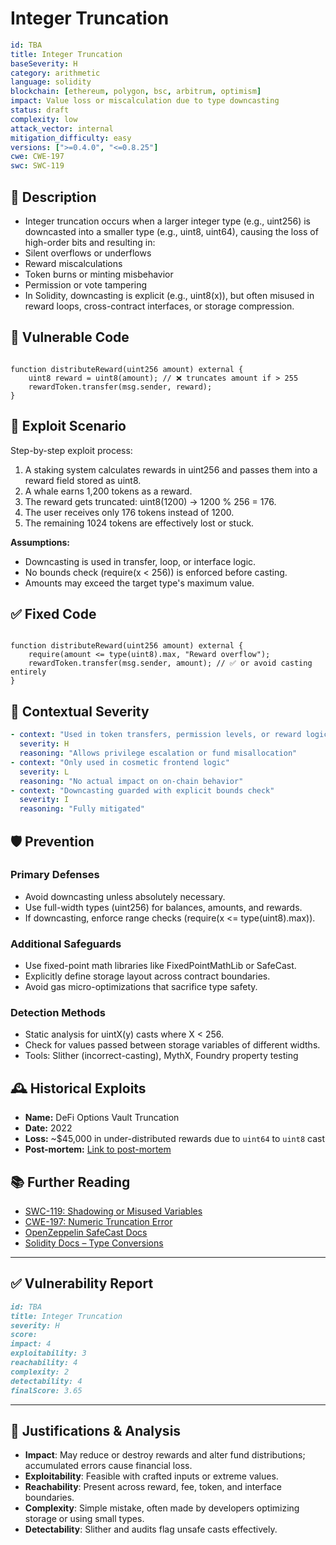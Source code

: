 # Integer Truncation

```YAML
id: TBA
title: Integer Truncation
baseSeverity: H
category: arithmetic
language: solidity
blockchain: [ethereum, polygon, bsc, arbitrum, optimism]
impact: Value loss or miscalculation due to type downcasting
status: draft
complexity: low
attack_vector: internal
mitigation_difficulty: easy
versions: [">=0.4.0", "<=0.8.25"]
cwe: CWE-197
swc: SWC-119
```

## 📝 Description

- Integer truncation occurs when a larger integer type (e.g., uint256) is downcasted into a smaller type (e.g., uint8, uint64), causing the loss of high-order bits and resulting in:
- Silent overflows or underflows
- Reward miscalculations
- Token burns or minting misbehavior
- Permission or vote tampering
- In Solidity, downcasting is explicit (e.g., uint8(x)), but often misused in reward loops, cross-contract interfaces, or storage compression.

## 🚨 Vulnerable Code

```solidity

function distributeReward(uint256 amount) external {
    uint8 reward = uint8(amount); // ❌ truncates amount if > 255
    rewardToken.transfer(msg.sender, reward);
}
```

## 🧪 Exploit Scenario

Step-by-step exploit process:

1. A staking system calculates rewards in uint256 and passes them into a reward field stored as uint8.
2. A whale earns 1,200 tokens as a reward.
3. The reward gets truncated: uint8(1200) → 1200 % 256 = 176.
4. The user receives only 176 tokens instead of 1200.
5. The remaining 1024 tokens are effectively lost or stuck.

**Assumptions:**

- Downcasting is used in transfer, loop, or interface logic.
- No bounds check (require(x < 256)) is enforced before casting.
- Amounts may exceed the target type's maximum value.

## ✅ Fixed Code

```solidity

function distributeReward(uint256 amount) external {
    require(amount <= type(uint8).max, "Reward overflow");
    rewardToken.transfer(msg.sender, amount); // ✅ or avoid casting entirely
}
```

## 🧭 Contextual Severity

```yaml
- context: "Used in token transfers, permission levels, or reward logic"
  severity: H
  reasoning: "Allows privilege escalation or fund misallocation"
- context: "Only used in cosmetic frontend logic"
  severity: L
  reasoning: "No actual impact on on-chain behavior"
- context: "Downcasting guarded with explicit bounds check"
  severity: I
  reasoning: "Fully mitigated"
```

## 🛡️ Prevention

### Primary Defenses

- Avoid downcasting unless absolutely necessary.
- Use full-width types (uint256) for balances, amounts, and rewards.
- If downcasting, enforce range checks (require(x <= type(uint8).max)).

### Additional Safeguards

- Use fixed-point math libraries like FixedPointMathLib or SafeCast.
- Explicitly define storage layout across contract boundaries.
- Avoid gas micro-optimizations that sacrifice type safety.

### Detection Methods

- Static analysis for uintX(y) casts where X < 256.
- Check for values passed between storage variables of different widths.
- Tools: Slither (incorrect-casting), MythX, Foundry property testing

## 🕰️ Historical Exploits
 
- **Name:** DeFi Options Vault Truncation 
- **Date:** 2022 
- **Loss:** ~$45,000 in under-distributed rewards due to `uint64` to `uint8` cast 
- **Post-mortem:** [Link to post-mortem](https://omniscia.io/) 
  
## 📚 Further Reading

- [SWC-119: Shadowing or Misused Variables](https://swcregistry.io/docs/SWC-119) 
- [CWE-197: Numeric Truncation Error](https://cwe.mitre.org/data/definitions/197.html) 
- [OpenZeppelin SafeCast Docs](https://docs.openzeppelin.com/contracts/4.x/api/utils#SafeCast) 
- [Solidity Docs – Type Conversions](https://docs.soliditylang.org/en/latest/types.html#implicit-conversions) 

---

## ✅ Vulnerability Report

```markdown
id: TBA
title: Integer Truncation
severity: H
score:
impact: 4  
exploitability: 3  
reachability: 4 
complexity: 2   
detectability: 4   
finalScore: 3.65
```

---

## 📄 Justifications & Analysis

- **Impact**: May reduce or destroy rewards and alter fund distributions; accumulated errors cause financial loss.
- **Exploitability**: Feasible with crafted inputs or extreme values.
- **Reachability**: Present across reward, fee, token, and interface boundaries.
- **Complexity**: Simple mistake, often made by developers optimizing storage or using small types.
- **Detectability**: Slither and audits flag unsafe casts effectively.
